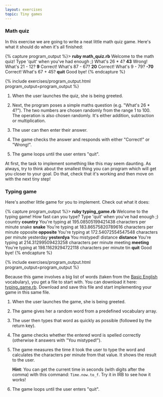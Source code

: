 ```yaml
---
layout: exercises
topic: Tiny games
---
```


### Math quiz

In this exercise we are going to write a neat little math quiz game. Here's what it should do when it's all finished:

{% capture program_output %}> <b>ruby math_quiz.rb</b>
Welcome to the math quiz!
Type 'quit' when you've had enough ;)
What's 26 * 4?
<b>43</b>
Wrong!
What's 21 - 12?
<b>9</b>
Correct!
What's 87 - 67?
<b>20</b>
Correct!
What's 9 - 79?
<b>-70</b>
Correct!
What's 67 + 45?
<b>quit</b>
Good bye!
{% endcapture %}

{% include exercises/program_output.html program_output=program_output %}

1.  When the user launches the quiz, she is being greeted.

2.  Next, the program poses a simple maths question (e.g. "What's 26 * 4?"). The two numbers are chosen randomly from the range 1 to 100. The operation is also chosen randomly. It's either addition, subtraction or multiplication.

3.  The user can then enter their answer.

4.  The game checks the answer and responds with either "Correct!" or "Wrong!".

5.  The game loops until the user enters "quit".

At first, the task to implement something like this may seem daunting. As always, try to think about the smallest thing you can program which will get you closer to your goal. Do that, check that it's working and then move on with the next tiny step!


### Typing game

Here's another little game for you to implement. Check out what it does:

{% capture program_output %}> <b>ruby typing_game.rb</b>
Welcome to the typing game! How fast can you type?
Type 'quit' when you've had enough ;)
country
<b>country</b>
You're typing at 195.08505199421438 characters per ​minute
snake
<b>snake</b>
You're typing at 183.86575820789616 characters per ​minute
opposite
<b>opposite</b>
You're typing at 172.54072554547548 characters per ​minute
yesterday
<b>yesterdya</b>
You mistyped!
distance
<b>distance</b>
You're typing at 214.31299509423258 characters per ​minute
meeting
<b>meeting</b>
You're typing at 198.11629294722118 characters per ​minute
tin
<b>quit</b>
Good bye!
{% endcapture %}

{% include exercises/program_output.html program_output=program_output %}

Because this game involves a big list of words (taken from the [Basic English](https://en.wikipedia.org/wiki/Basic_English) vocabulary), you get a file to start with. You can download it here: [typing_game.rb](/exercises/tiny-games/typing_game.rb). Download and save this file and start implementing your game in this same file.

1.  When the user launches the game, she is being greeted.

2.  The game gives her a random word from a predefined vocabulary array.

3.  The user then types that word as quickly as possible (followed by the return key).

4.  The game checks whether the entered word is spelled correctly (otherwise it answers with "You mistyped!").

5.  The game measures the time it took the user to type the word and calculates the characters per minute from that value. It shows the result to the user.
    
    __Hint__: You can get the current time in seconds (with digits after the comma) with this command: `Time.now.to_f`. Try it in IRB to see how it works!

6.  The game loops until the user enters "quit".



